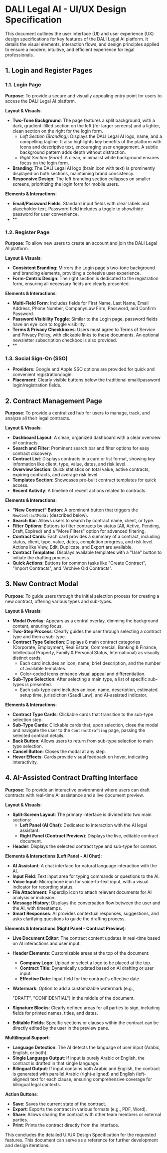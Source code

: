 # DALI Legal AI - UI/UX Design Specification

This document outlines the user interface (UI) and user experience (UX) design specifications for key features of the DALI Legal AI platform. It details the visual elements, interaction flows, and design principles applied to ensure a modern, intuitive, and efficient experience for legal professionals.

## 1. Login and Register Pages

### 1.1. Login Page

**Purpose**: To provide a secure and visually appealing entry point for users to access the DALI Legal AI platform.

**Layout & Visuals**:
-   **Two-Tone Background**: The page features a split background, with a dark, gradient-filled section on the left (for larger screens) and a lighter, clean section on the right for the login form.
    -   *Left Section (Branding)*: Displays the DALI Legal AI logo, name, and a compelling tagline. It also highlights key benefits of the platform with icons and descriptive text, encouraging user engagement. A subtle background pattern adds depth without distraction.
    -   *Right Section (Form)*: A clean, minimalist white background ensures focus on the login form.
-   **Branding**: The DALI Legal AI logo (brain icon with text) is prominently displayed on both sections, maintaining brand consistency.
-   **Responsive Design**: The left branding section collapses on smaller screens, prioritizing the login form for mobile users.

**Elements & Interactions**:
-   **Email/Password Fields**: Standard input fields with clear labels and placeholder text. Password field includes a toggle to show/hide password for user convenience.
-   **


### 1.2. Register Page

**Purpose**: To allow new users to create an account and join the DALI Legal AI platform.

**Layout & Visuals**:
-   **Consistent Branding**: Mirrors the Login page's two-tone background and branding elements, providing a cohesive user experience.
-   **Form-Centric Design**: The right section is dedicated to the registration form, ensuring all necessary fields are clearly presented.

**Elements & Interactions**:
-   **Multi-Field Form**: Includes fields for First Name, Last Name, Email Address, Phone Number, Company/Law Firm, Password, and Confirm Password.
-   **Password Visibility Toggle**: Similar to the Login page, password fields have an eye icon to toggle visibility.
-   **Terms & Privacy Checkboxes**: Users must agree to Terms of Service and Privacy Policy, with clickable links to these documents. An optional newsletter subscription checkbox is also provided.
-   **


### 1.3. Social Sign-On (SSO)
-   **Providers**: Google and Apple SSO options are provided for quick and convenient registration/login.
-   **Placement**: Clearly visible buttons below the traditional email/password login/registration fields.

## 2. Contract Management Page

**Purpose**: To provide a centralized hub for users to manage, track, and analyze all their legal contracts.

**Layout & Visuals**:
-   **Dashboard Layout**: A clean, organized dashboard with a clear overview of contracts.
-   **Search and Filter**: Prominent search bar and filter options for easy contract discovery.
-   **Contract List**: Displays contracts in a card or list format, showing key information like client, type, value, dates, and risk level.
-   **Overview Section**: Quick statistics on total value, active contracts, expiring contracts, and average risk level.
-   **Templates Section**: Showcases pre-built contract templates for quick access.
-   **Recent Activity**: A timeline of recent actions related to contracts.

**Elements & Interactions**:
-   **"New Contract" Button**: A prominent button that triggers the `NewContractModal` (described below).
-   **Search Bar**: Allows users to search by contract name, client, or type.
-   **Filter Options**: Buttons to filter contracts by status (All, Active, Pending, Draft, Expired) and a "More Filters" option for advanced filtering.
-   **Contract Cards**: Each card provides a summary of a contract, including status, client, type, value, dates, completion progress, and risk level. Actions like View, Edit, Duplicate, and Export are available.
-   **Contract Templates**: Displays available templates with a "Use" button to initiate the drafting process.
-   **Quick Actions**: Buttons for common tasks like "Create Contract", "Import Contracts", and "Archive Old Contracts".

## 3. New Contract Modal

**Purpose**: To guide users through the initial selection process for creating a new contract, offering various types and sub-types.

**Layout & Visuals**:
-   **Modal Overlay**: Appears as a central overlay, dimming the background content, ensuring focus.
-   **Two-Step Process**: Clearly guides the user through selecting a contract type and then a sub-type.
-   **Contract Type Selection**: Displays 8 main contract categories (Corporate, Employment, Real Estate, Commercial, Banking & Finance, Intellectual Property, Family & Personal Status, International) as visually distinct cards.
    -   Each card includes an icon, name, brief description, and the number of available templates.
    -   Color-coded icons enhance visual appeal and differentiation.
-   **Sub-Type Selection**: After selecting a main type, a list of specific sub-types is presented.
    -   Each sub-type card includes an icon, name, description, estimated setup time, jurisdiction (Saudi Law), and AI-assisted indicator.

**Elements & Interactions**:
-   **Contract Type Cards**: Clickable cards that transition to the sub-type selection step.
-   **Sub-Type Cards**: Clickable cards that, upon selection, close the modal and navigate the user to the `ContractDrafting` page, passing the selected contract details.
-   **Back Button**: Allows users to return from sub-type selection to main type selection.
-   **Cancel Button**: Closes the modal at any step.
-   **Hover Effects**: Cards provide visual feedback on hover, indicating interactivity.

## 4. AI-Assisted Contract Drafting Interface

**Purpose**: To provide an interactive environment where users can draft contracts with real-time AI assistance and a live document preview.

**Layout & Visuals**:
-   **Split-Screen Layout**: The primary interface is divided into two main sections:
    -   **Left Panel (AI Chat)**: Dedicated to interaction with the AI legal assistant.
    -   **Right Panel (Contract Preview)**: Displays the live, editable contract document.
-   **Header**: Displays the selected contract type and sub-type for context.

**Elements & Interactions (Left Panel - AI Chat)**:
-   **AI Assistant**: A chat interface for natural language interaction with the AI.
-   **Input Field**: Text input area for typing commands or questions to the AI.
-   **Voice Input**: Microphone icon for voice-to-text input, with a visual indicator for recording status.
-   **File Attachment**: Paperclip icon to attach relevant documents for AI analysis or inclusion.
-   **Message History**: Displays the conversation flow between the user and the AI, with timestamps.
-   **Smart Responses**: AI provides contextual responses, suggestions, and asks clarifying questions to guide the drafting process.

**Elements & Interactions (Right Panel - Contract Preview)**:
-   **Live Document Editor**: The contract content updates in real-time based on AI interactions and user input.
-   **Header Elements**: Customizable areas at the top of the document:
    -   **Company Logo**: Upload or select a logo to be placed at the top.
    -   **Contract Title**: Dynamically updated based on AI drafting or user input.
    -   **Effective Date**: Input field for the contract's effective date.
-   **Watermark**: Option to add a customizable watermark (e.g., 


    "DRAFT", "CONFIDENTIAL") in the middle of the document.
-   **Signature Blocks**: Clearly defined areas for all parties to sign, including fields for printed names, titles, and dates.
-   **Editable Fields**: Specific sections or clauses within the contract can be directly edited by the user in the preview pane.

**Multilingual Support**:
-   **Language Detection**: The AI detects the language of user input (Arabic, English, or both).
-   **Single Language Output**: If input is purely Arabic or English, the contract is drafted in that single language.
-   **Bilingual Output**: If input contains both Arabic and English, the contract is generated with parallel Arabic (right-aligned) and English (left-aligned) text for each clause, ensuring comprehensive coverage for bilingual legal contexts.

**Action Buttons**:
-   **Save**: Saves the current state of the contract.
-   **Export**: Exports the contract in various formats (e.g., PDF, Word).
-   **Share**: Allows sharing the contract with other team members or external parties.
-   **Print**: Prints the contract directly from the interface.

This concludes the detailed UI/UX Design Specification for the requested features. This document can serve as a reference for further development and design iterations.


